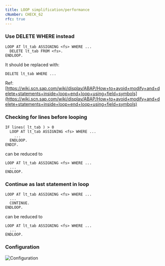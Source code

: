 ```yaml
---
title: LOOP simplification/performance
cNumber: CHECK_62
rfc: true
---
```


### Use DELETE WHERE instead
```abap
LOOP AT lt_tab ASSIGNING <fs> WHERE ...
  DELETE lt_tab FROM <fs>.
ENDLOOP.
```

It should be replaced with:
```abap
DELETE lt_tab WHERE ...
```

Ref: [https://wiki.scn.sap.com/wiki/display/ABAP/How+to+avoid+modify+and+delete+statements+inside+loop+end+loop+using+field+symbols](https://wiki.scn.sap.com/wiki/display/ABAP/How+to+avoid+modify+and+delete+statements+inside+loop+end+loop+using+field+symbols)

### Checking for lines before looping
```abap
IF lines( lt_tab ) > 0
  LOOP AT lt_tab ASSIGNING <fs> WHERE ...
    ...
  ENDLOOP.
ENDIF.
```
can be reduced to 
```abap
LOOP AT lt_tab ASSIGNING <fs> WHERE ...
  ...
ENDLOOP.
```

### Continue as last statement in loop
```abap
LOOP AT lt_tab ASSIGNING <fs> WHERE ...
  ...
  CONTINUE.
ENDLOOP.
```
can be reduced to 
```abap
LOOP AT lt_tab ASSIGNING <fs> WHERE ...
  ...
ENDLOOP.
```


### Configuration
![Configuration](/img/default_conf.png)

